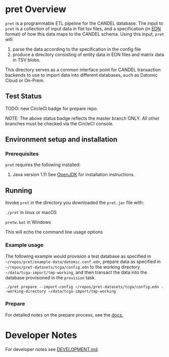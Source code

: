 # pret Overview

`pret` is a programmable ETL pipeline for the CANDEL database. The input to `pret` is a collection of input data in flat tsv files, and a specification (in [EDN](https://github.com/edn-format/edn) format) of how this data maps to the CANDEL schema. Using this input, `pret` will:

1. parse the data according to the specification in the config file
2. produce a directory consisting of entity data in EDN files and matrix data in TSV blobs.

This directory serves as a common interface point for CANDEL transaction backends to use to import data into different databases, such as Datomic Cloud or On-Prem.

## Test Status

TODO: new CircleCI badge for prepare repo.

NOTE: The above status badge reflects the master branch ONLY. All other branches must be checked via the CircleCI console.

## Environment setup and installation

### Prerequisites

`pret` requires the following installed:
1. Java version 1.11 See [OpenJDK](https://openjdk.java.net/install/) for installation instructions.

## Running

Invoke `pret` in the directory you downloaded the `pret.jar` file with:

`./pret` in linux or macOS

`pretw.bat` in Windows

This will echo the command line usage options

### Example usage

The following example would provision a test database as specified in `~/repos/pret/example-data/datomic.conf.edn`, prepare data as specified in `~/repos/pret-datasets/tcga/config.edn` to the working directory `~/data/tcga-import/tmp-working`, and then transact the data into the database provisioned in the `provision` task.

```./pret prepare --import-config ~/repos/pret-datasets/tcga/config.edn --working-directory ~/data/tcga-import/tmp-working```

### Prepare

For detailed notes on the prepare process, see the [docs.](docs/prepare.md)

# Developer Notes

For developer notes see [DEVELOPMENT.md](DEVELOPMENT.md).
